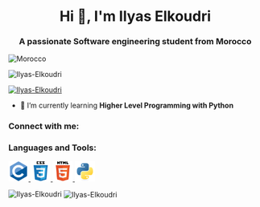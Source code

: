 <h1 align="center">Hi 👋, I'm Ilyas Elkoudri</h1>
<h3 align="center">A passionate Software engineering student from Morocco</h3>

<img src="https://raw.githubusercontent.com/lipis/flag-icons/master/icons/country-code/svg/xx.svg" alt="Morocco" width="40" height="40"/>


<p align="left"> <img src="https://komarev.com/ghpvc/?username=Ilyas-Elkoudri&label=Profile%20views&color=0e75b6&style=flat" alt="Ilyas-Elkoudri" /> </p>

<p align="left"> <a href="https://github.com/ryo-ma/github-profile-trophy"><img src="https://github-profile-trophy.vercel.app/?username=Ilyas-Elkoudri" alt="Ilyas-Elkoudri" /></a> </p>

- 🌱 I’m currently learning **Higher Level Programming with Python**

<h3 align="left">Connect with me:</h3>
<p align="left">
</p>

<h3 align="left">Languages and Tools:</h3>
<p align="left"> 
<a href="https://www.cprogramming.com/" target="_blank" rel="noreferrer"> <img src="https://raw.githubusercontent.com/devicons/devicon/master/icons/c/c-original.svg" alt="c" width="40" height="40"/> </a> 
<a href="https://www.w3schools.com/css/" target="_blank" rel="noreferrer"> <img src="https://raw.githubusercontent.com/devicons/devicon/master/icons/css3/css3-original-wordmark.svg" alt="css3" width="40" height="40"/> </a> 
<a href="https://www.w3.org/html/" target="_blank" rel="noreferrer"> <img src="https://raw.githubusercontent.com/devicons/devicon/master/icons/html5/html5-original-wordmark.svg" alt="html5" width="40" height="40"/> </a> 
<a href="https://www.python.org" target="_blank" rel="noreferrer"> <img src="https://raw.githubusercontent.com/devicons/devicon/master/icons/python/python-original.svg" alt="python" width="40" height="40"/> </a> 
</p>

<p><img align="left" src="https://github-readme-stats.vercel.app/api/top-langs?username=Ilyas-Elkoudri&show_icons=true&locale=en&layout=compact" alt="Ilyas-Elkoudri" /></p>

<p> <img align="center" src="https://github-readme-stats.vercel.app/api?username=Ilyas-Elkoudri&show_icons=true&locale=en" alt="Ilyas-Elkoudri" /></p>
